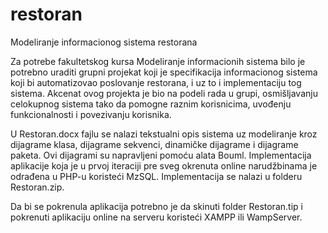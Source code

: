 # restoran
Modeliranje informacionog sistema restorana

Za potrebe fakultetskog kursa Modeliranje informacionih sistema bilo je potrebno uraditi grupni projekat koji je specifikacija informacionog sistema koji bi automatizovao poslovanje restorana, i uz to i implementaciju tog sistema.
Akcenat ovog projekta je bio na podeli rada u grupi, osmišljavanju celokupnog sistema tako da pomogne raznim korisnicima, uvođenju funkcionalnosti i povezivanju korisnika.

U Restoran.docx fajlu se nalazi tekstualni opis sistema uz modeliranje kroz dijagrame klasa, dijagrame sekvenci, dinamičke dijagrame i dijagrame paketa. Ovi dijagrami su napravljeni pomoću alata Bouml. Implementacija aplikacije koja je u prvoj iteraciji pre sveg okrenuta online narudžbinama je odrađena u PHP-u koristeći MzSQL.
Implementacija se nalazi u folderu Restoran.zip.

Da bi se pokrenula aplikacija potrebno je da skinuti folder Restoran.tip i pokrenuti aplikaciju online na serveru koristeći XAMPP ili WampServer.
